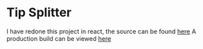 # Tip Splitter

I have redone this project in react, the source can be found [here](https://github.com/sebastianrich18/Tips-In-React)
A production build can be viewed [here](https://tips-alpha.vercel.app/)

